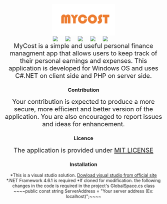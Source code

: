 <div style="text-align:center; width:100%;">
<img src="MyCost/Resources/MyCostLogo.png" width=200 height=100 style="margin: 0px">
<br>

<img src="https://img.shields.io/github/issues/rezaSaker/MyCost.svg" style="margin-right: 20px">
<img src="https://img.shields.io/github/forks/rezaSaker/MyCost.svg" style="margin-right: 20px">
<img src="https://img.shields.io/github/stars/rezaSaker/MyCost.svg" style="margin-right: 20px">
<img src="https://img.shields.io/github/license/rezaSaker/MyCost.svg" style="margin-right: 20px">
<img src="https://img.shields.io/badge/Version-1.1.1.5-green.svg" style="margin-right: 20px">
<br>
<span style="font-size:20px">
MyCost is a simple and useful personal finance managment app that allows users to
keep track of their personal earnings and expenses. This application is developed
for Windows OS and uses C#.NET on client side and PHP on server side.
</span>

<h3>Contribution</h3>
<span style="font-size:20px">
Your contribution is expected to produce a more secure, more efficient and better version of the application.
You are also encouraged to report issues and ideas for enhancement. 
</span>

<h3>Licence</h3>
<span style="font-size:20px">The application is provided under <a href='LICENSE.md'>MIT LICENSE</a></span>

<h3>Installation</h3>
*This is a visual studio solution. <a href="https://visualstudio.microsoft.com/downloads/">Dowload visual studio from official site</a>
*.NET Framework 4.6.1 is required
*If cloned for modification. the following changes in the code is required in the project's GlobalSpace.cs class
~~~~public const string ServerAddress = "Your server address (Ex: localhost)";~~~~
</div>